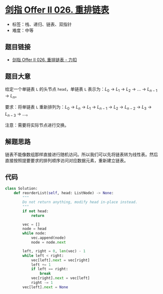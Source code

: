 # [剑指 Offer II 026. 重排链表](https://leetcode.cn/problems/LGjMqU/)

- 标签：栈、递归、链表、双指针
- 难度：中等

## 题目链接

- [剑指 Offer II 026. 重排链表 - 力扣](https://leetcode.cn/problems/LGjMqU/)

## 题目大意

给定一个单链表 `L` 的头节点 `head`，单链表 `L` 表示为：$L_0$ -> $L_1$ -> $L_2$ -> ... -> $L_{n-1}$ -> $L_n$。

要求：将单链表 `L` 重新排列为：$L_0$ -> $L_n$ -> $L_1$ -> $L_{n-1}$ -> $L_2$ -> $L_{n-2}$ -> $L_3$ -> $L_{n-3}$ -> ...。

注意：需要将实际节点进行交换。

## 解题思路

链表不能像数组那样直接进行随机访问。所以我们可以先将链表转为线性表。然后直接按照提要要求的排列顺序访问对应数据元素，重新建立链表。

## 代码

```python
class Solution:
    def reorderList(self, head: ListNode) -> None:
        """
        Do not return anything, modify head in-place instead.
        """
        if not head:
            return

        vec = []
        node = head
        while node:
            vec.append(node)
            node = node.next

        left, right = 0, len(vec) - 1
        while left < right:
            vec[left].next = vec[right]
            left += 1
            if left == right:
                break
            vec[right].next = vec[left]
            right -= 1
        vec[left].next = None
```

